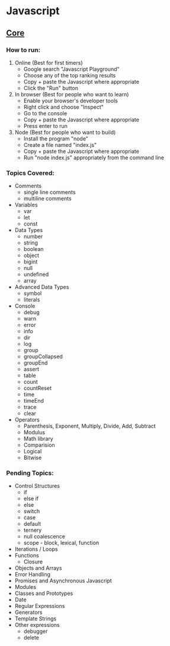 # Javascript

## [Core](https://github.com/nagolyhprum/all-of-coding/blob/main/javascript/core.js)

### How to run:

1. Online (Best for first timers)
    * Google search "Javascript Playground"
    * Choose any of the top ranking results
    * Copy + paste the Javascript where appropriate
    * Click the "Run" button
2. In browser (Best for people who want to learn)
    * Enable your browser's developer tools
    * Right click and choose "Inspect"
    * Go to the console
    * Copy + paste the Javascript where appropriate
    * Press enter to run
3. Node (Best for people who want to build)
    * Install the program "node"
    * Create a file named "index.js"
    * Copy + paste the Javascript where appropriate
    * Run "node index.js" appropriately from the command line

### Topics Covered:

* Comments
    * single line comments
    * multiline comments
* Variables
    * var
    * let
    * const
* Data Types
    * number
    * string
    * boolean
    * object
    * bigint
    * null
    * undefined
    * array
* Advanced Data Types
    * symbol
    * literals
* Console
    * debug
    * warn
    * error
    * info
    * dir
    * log
    * group
    * groupCollapsed
    * groupEnd
    * assert
    * table
    * count
    * countReset
    * time
    * timeEnd
    * trace
    * clear
* Operators
    * Parenthesis, Exponent, Multiply, Divide, Add, Subtract
    * Modulus
    * Math library
    * Comparision
    * Logical
    * Bitwise

### Pending Topics:

* Control Structures
    * if
    * else if
    * else
    * switch
    * case
    * default
    * ternery
    * null coalescence
    * scope - block, lexical, function
* Iterations / Loops
* Functions
    * Closure
* Objects and Arrays
* Error Handling
* Promises and Asynchronous Javascript
* Modules
* Classes and Prototypes
* Date
* Regular Expressions
* Generators
* Template Strings
* Other expressions
    * debugger
    * delete